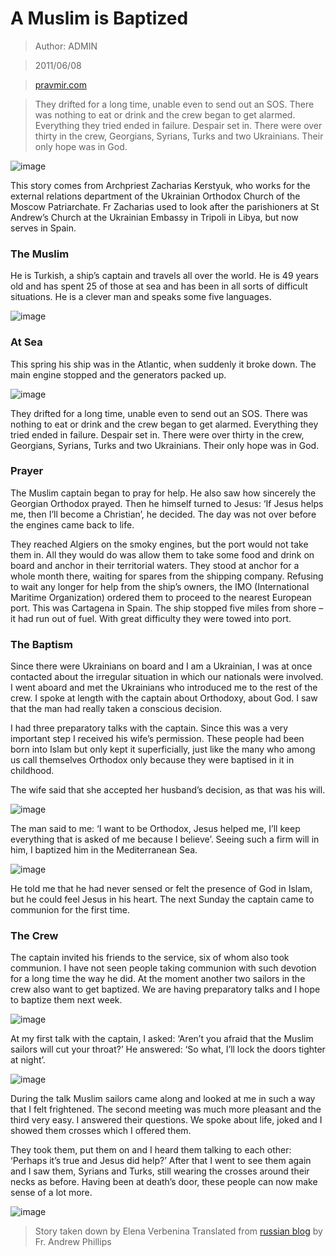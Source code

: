 # A Muslim is Baptized

> Author: ADMIN

> 2011/06/08

> [pravmir.com](https://www.pravmir.com/a-muslim-is-baptized/)

> They drifted for a long time, unable even to send out an SOS. There was nothing to eat or drink and the crew began to get alarmed. Everything they tried ended in failure. Despair set in. There were over thirty in the crew, Georgians, Syrians, Turks and two Ukrainians. Their only hope was in God.

![image](fr-zacharias.webp)

This story comes from Archpriest Zacharias Kerstyuk, who works for the external relations department of the Ukrainian Orthodox Church of the Moscow Patriarchate. Fr Zacharias used to look after the parishioners at St Andrew’s Church at the Ukrainian Embassy in Tripoli in Libya, but now serves in Spain.

### The Muslim

He is Turkish, a ship’s captain and travels all over the world. He is 49 years old and has spent 25 of those at sea and has been in all sorts of difficult situations. He is a clever man and speaks some five languages.

![image](at-sea.webp)

### At Sea

This spring his ship was in the Atlantic, when suddenly it broke down. The main engine stopped and the generators packed up.

![image](ship.webp)

They drifted for a long time, unable even to send out an SOS. There was nothing to eat or drink and the crew began to get alarmed. Everything they tried ended in failure. Despair set in. There were over thirty in the crew, Georgians, Syrians, Turks and two Ukrainians. Their only hope was in God.

### Prayer

The Muslim captain began to pray for help. He also saw how sincerely the Georgian Orthodox prayed. Then he himself turned to Jesus: ‘If Jesus helps me, then I’ll become a Christian’, he decided. The day was not over before the engines came back to life.

They reached Algiers on the smoky engines, but the port would not take them in. All they would do was allow them to take some food and drink on board and anchor in their territorial waters. They stood at anchor for a whole month there, waiting for spares from the shipping company. Refusing to wait any longer for help from the ship’s owners, the IMO (International Maritime Organization) ordered them to proceed to the nearest European port. This was Cartagena in Spain. The ship stopped five miles from shore – it had run out of fuel. With great difficulty they were towed into port.

### The Baptism

Since there were Ukrainians on board and I am a Ukrainian, I was at once contacted about the irregular situation in which our nationals were involved. I went aboard and met the Ukrainians who introduced me to the rest of the crew. I spoke at length with the captain about Orthodoxy, about God. I saw that the man had really taken a conscious decision.

I had three preparatory talks with the captain. Since this was a very important step I received his wife’s permission. These people had been born into Islam but only kept it superficially, just like the many who among us call themselves Orthodox only because they were baptised in it in childhood.

The wife said that she accepted her husband’s decision, as that was his will.

![image](baptism-01.webp)

The man said to me: ‘I want to be Orthodox, Jesus helped me, I’ll keep everything that is asked of me because I believe’. Seeing such a firm will in him, I baptized him in the Mediterranean Sea.

![image](baptism-02.webp)

He told me that he had never sensed or felt the presence of God in Islam, but he could feel Jesus in his heart. The next Sunday the captain came to communion for the first time.

### The Crew

The captain invited his friends to the service, six of whom also took communion. I have not seen people taking communion with such devotion for a long time the way he did. At the moment another two sailors in the crew also want to get baptized. We are having preparatory talks and I hope to baptize them next week.

![image](conversation.webp)

At my first talk with the captain, I asked: ‘Aren’t you afraid that the Muslim sailors will cut your throat?’ He answered: ‘So what, I’ll lock the doors tighter at night’.

![image](walking-down-ship.webp)

During the talk Muslim sailors came along and looked at me in such a way that I felt frightened. The second meeting was much more pleasant and the third very easy. I answered their questions. We spoke about life, joked and I showed them crosses which I offered them.

They took them, put them on and I heard them talking to each other: ‘Perhaps it’s true and Jesus did help?’ After that I went to see them again and I saw them, Syrians and Turks, still wearing the crosses around their necks as before. Having been at death’s door, these people can now make sense of a lot more.

![image](blessing.webp)

> Story taken down by Elena Verbenina
> Translated from [russian blog](https://www.pravmir.ru/kreshenie-musulmanina/) by Fr. Andrew Phillips


